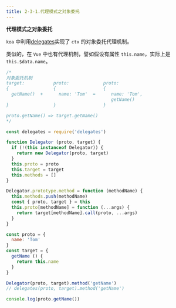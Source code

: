 ```yaml
---
title: 2-3-1.代理模式之对象委托
---
```


**代理模式之对象委托**

`koa` 中利用[delegates](https://www.npmjs.com/package/delegates)实现了 `ctx` 的对象委托代理机制。

类似的，在 `Vue` 中也有代理机制，譬如假设有属性 `this.name`，实际上是 `this.$data.name`。

```js
/*
对象委托机制
target:           proto:             proto:
{                 {                  {
  getName()  +      name: 'Tom'  =      name: 'Tom',
                                        getName()
}                 }                  }

proto.getName() => target.getName()
*/

const delegates = require('delegates')

function Delegator (proto, target) {
  if (!(this instanceof Delegator)) {
    return new Delegator(proto, target)
  }
  this.proto = proto
  this.target = target
  this.methods = []
}

Delegator.prototype.method = function (methodName) {
  this.methods.push(methodName)
  const { proto, target } = this
  this.proto[methodName] = function (...args) {
    return target[methodName].call(proto, ...args)
  }
}

const proto = {
  name: 'Tom'
}
const target = {
  getName () {
    return this.name
  }
}

Delegator(proto, target).method('getName')
// delegates(proto, target).method('getName')

console.log(proto.getName())
```
